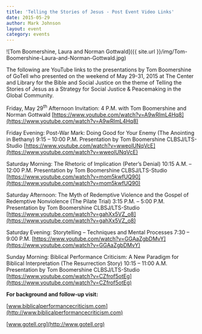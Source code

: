 ```yaml
---
title: 'Telling the Stories of Jesus - Post Event Video Links'
date: 2015-05-29
author: Mark Johnson
layout: event
category: events
---
```

![Tom Boomershine, Laura and Norman Gottwald]({{ site.url }}/img/Tom-Boomershine-Laura-and-Norman-Gottwald.jpg)

The following are YouTube links to the presentations by Tom Boomershine of GoTell who presented on the weekend of May 29-31, 2015 at The Center and Library for the Bible and Social Justice on the theme of Telling the Stories of Jesus as a Strategy for Social Justice & Peacemaking in the Global Community.

Friday, May 29<sup>th</sup> Afternoon Invitation: 4 P.M. with Tom Boomershine and Norman Gottwald [https://www.youtube.com/watch?v=A9wRImL4Hq8](https://www.youtube.com/watch?v=A9wRImL4Hq8)

Friday Evening: Post-War Mark: Doing Good for Your Enemy (The Anointing in Bethany) 9:15 – 10:00 P.M. Presentation by Tom Boomershine CLBSJ/LTS-Studio [https://www.youtube.com/watch?v=wweolUNqVcE](https://www.youtube.com/watch?v=wweolUNqVcE)

Saturday Morning: The Rhetoric of Implication (Peter’s Denial) 10:15 A.M. – 12:00 P.M. Presentation by Tom Boomershine CLBSJ/LTS-Studio [https://www.youtube.com/watch?v=mom5kwfUQ90](https://www.youtube.com/watch?v=mom5kwfUQ90)

Saturday Afternoon: The Myth of Redemptive Violence and the Gospel of Redemptive Nonviolence (The Pilate Trial) 3:15 P.M. – 5:00 P.M. Presentation by Tom Boomershine CLBSJ/LTS-Studio [https://www.youtube.com/watch?v=gahXx5VZ_o8](https://www.youtube.com/watch?v=gahXx5VZ_o8)

Saturday Evening: Storytelling – Techniques and Mental Processes 7:30 – 9:00 P.M. [https://www.youtube.com/watch?v=GGAaZgbDMvY](https://www.youtube.com/watch?v=GGAaZgbDMvY)

Sunday Morning: Biblical Performance Criticism: A New Paradigm for Biblical Interpretation (The Resurrection Story) 10:15 – 11:00 A.M. Presentation by Tom Boomershine CLBSJ/LTS-Studio [https://www.youtube.com/watch?v=CZfrof5otEg](https://www.youtube.com/watch?v=CZfrof5otEg)

**For background and follow-up visit:**

[www.biblicalperformancecriticism.com](http://www.biblicalperformancecriticism.com)

[www.gotell.org](http://www.gotell.org)
